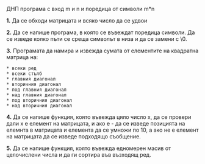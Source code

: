 ДНП програма с вход m и n и поредица от символи m*n

**1.**
Да се обходи матрицата и всяко число да се удвои

**2.**
Да се напише програма, в която се въвеждат поредица символи. Да се изведе колко пъти се среща символът в низа и да се замени с \0.

**3.**
Програмата да намира и извежда сумата от елементите на квадратна матрица на:

    * всеки ред
    * всеки стълб
    * главния диагонал
    * вторичния диагонал
    * под главния диагонал
    * над главния диагонал
    * под вторичния диагонал
    * над вторичния диагонал

**4.**
Да се напише функция, която въвежда цяло число х, да се провери дали х е елемент на матрицата, и ако е - да се изведе позицията на елемнта в матрицата и елемента да се умножи по 10, а ако не е елемент на матрицата да се изведе подходящо съобщение.

**5.**
Да се напише функция, която въвежда едномерен масив от целочислени числа и да ги сортира във възходящ ред.

